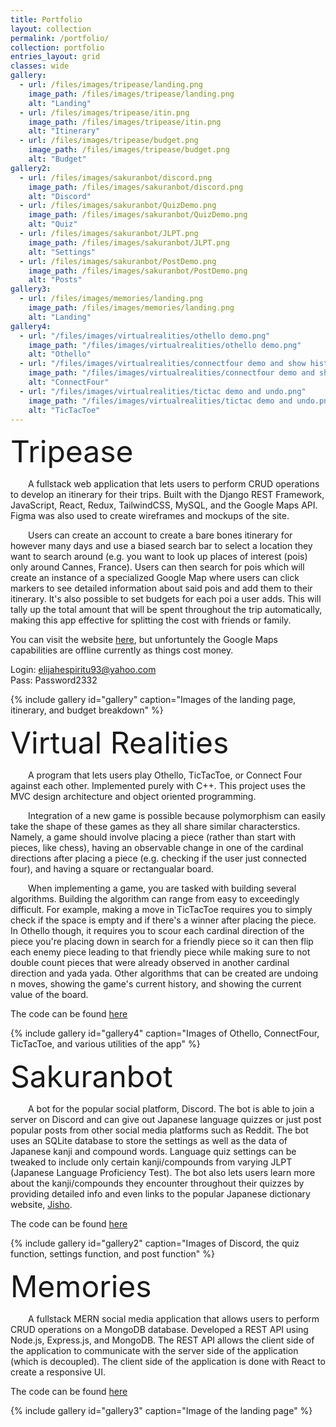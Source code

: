 ```yaml
---
title: Portfolio
layout: collection
permalink: /portfolio/
collection: portfolio
entries_layout: grid
classes: wide
gallery:
  - url: /files/images/tripease/landing.png
    image_path: /files/images/tripease/landing.png
    alt: "Landing"
  - url: /files/images/tripease/itin.png
    image_path: /files/images/tripease/itin.png
    alt: "Itinerary"
  - url: /files/images/tripease/budget.png
    image_path: /files/images/tripease/budget.png
    alt: "Budget"
gallery2:
  - url: /files/images/sakuranbot/discord.png
    image_path: /files/images/sakuranbot/discord.png
    alt: "Discord"
  - url: /files/images/sakuranbot/QuizDemo.png
    image_path: /files/images/sakuranbot/QuizDemo.png
    alt: "Quiz"
  - url: /files/images/sakuranbot/JLPT.png
    image_path: /files/images/sakuranbot/JLPT.png
    alt: "Settings"
  - url: /files/images/sakuranbot/PostDemo.png
    image_path: /files/images/sakuranbot/PostDemo.png
    alt: "Posts"
gallery3:
  - url: /files/images/memories/landing.png
    image_path: /files/images/memories/landing.png
    alt: "Landing"
gallery4:
  - url: "/files/images/virtualrealities/othello demo.png"
    image_path: "/files/images/virtualrealities/othello demo.png"
    alt: "Othello"
  - url: "/files/images/virtualrealities/connectfour demo and show history.png"
    image_path: "/files/images/virtualrealities/connectfour demo and show history.png"
    alt: "ConnectFour"
  - url: "/files/images/virtualrealities/tictac demo and undo.png"
    image_path: "/files/images/virtualrealities/tictac demo and undo.png"
    alt: "TicTacToe"
---
```


 <font size="15">Tripease</font> 

&emsp;&emsp;A fullstack web application that lets users to perform CRUD operations to develop an itinerary for their trips. Built with the Django REST Framework, JavaScript, React, Redux, TailwindCSS, MySQL, and the Google Maps API. Figma was also used to create wireframes and mockups of the site. 

&emsp;&emsp;Users can create an account to create a bare bones itinerary for however many days and use a biased search bar to select a location they want to search around (e.g. you want to look up places of interest (pois) only around Cannes, France). Users can then search for pois which will create an instance of a specialized Google Map where users can click markers to see detailed information about said pois and add them to their itinerary. It's also possible to set budgets for each poi a user adds. This will tally up the total amount that will be spent throughout the trip automatically, making this app effective for splitting the cost with friends or family.

You can visit the website [here](https://github.com/johnmarion1126/Tripease), but unfortuntely the Google Maps capabilities are offline currently as things cost money.  

Login: elijahespiritu93@yahoo.com  
Pass: Password2332

{% include gallery id="gallery" caption="Images of the landing page, itinerary, and budget breakdown" %}

<font size="15">Virtual Realities</font> 


&emsp;&emsp;A program that lets users play Othello, TicTacToe, or Connect Four against each other. Implemented purely with C++. This project uses the MVC design architecture and object oriented programming.

&emsp;&emsp;Integration of a new game is possible because polymorphism can easily take the shape of these games as they all share similar characterstics. Namely, a game should involve placing a piece (rather than start with pieces, like chess), having an observable change in one of the cardinal directions after placing a piece (e.g. checking if the user just connected four), and having a square or rectangualar board.

&emsp;&emsp;When implementing a game, you are tasked with building several algorithms. Building the algorithm can range from easy to exceedingly difficult. For example, making a move in TicTacToe requires you to simply check if the space is empty and if there's a winner after placing the piece. In Othello though, it requires you to scour each cardinal direction of the piece you're placing down in search for a friendly piece so it can then flip each enemy piece leading to that friendly piece while making sure to not double count pieces that were already observed in another cardinal direction and yada yada. Other algorithms that can be created are undoing n moves, showing the game's current history, and showing the current value of the board.

The code can be found [here](https://github.com/Xronier/CECS-282/tree/master/VirtualRealities/VirtualRealities)

{% include gallery id="gallery4" caption="Images of Othello, ConnectFour, TicTacToe, and various utilities of the app" %}

<font size="15">Sakuranbot</font> 

&emsp;&emsp;A bot for the popular social platform, Discord. The bot is able to join a server on Discord and can give out Japanese language quizzes or just post popular posts from other social media platforms such as Reddit. The bot uses an SQLite database to store the settings as well as the data of Japanese kanji and compound words. Language quiz settings can be tweaked to include only certain kanji/compounds from varying JLPT (Japanese Language Proficiency Test). The bot also lets users learn more about the kanji/compounds they encounter throughout their quizzes by providing detailed info and even links to the popular Japanese dictionary website, [Jisho](https://jisho.org/).

The code can be found [here](https://github.com/Xronier/Sakuranbot)

{% include gallery id="gallery2" caption="Images of Discord, the quiz function, settings function, and post function" %}

<font size="15">Memories</font> 

&emsp;&emsp;A fullstack MERN social media application that allows users to perform CRUD operations on a MongoDB database. Developed a REST API using Node.js, Express.js, and MongoDB. The REST API allows the client side of the application to communicate with the server side of the application (which is decoupled). The client side of the application is done with React to create a responsive UI.

The code can be found [here](https://github.com/Xronier/memories_project)

{% include gallery id="gallery3" caption="Image of the landing page" %}

